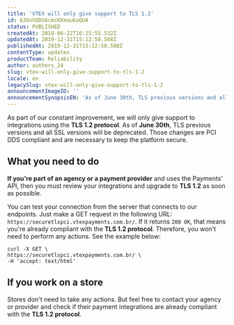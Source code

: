 ```yaml
---
title: 'VTEX will only give support to TLS 1.2'
id: 63OshDDS6cmcKKmau6aQUA
status: PUBLISHED
createdAt: 2018-06-22T16:25:55.532Z
updatedAt: 2019-12-31T15:12:50.508Z
publishedAt: 2019-12-31T15:12:50.508Z
contentType: updates
productTeam: Reliability
author: authors_24
slug: vtex-will-only-give-support-to-tls-1-2
locale: en
legacySlug: vtex-will-only-give-support-to-tls-1-2
announcementImageID: ''
announcementSynopsisEN: 'As of June 30th, TLS previous versions and all SSL versions will be deprecated.'
---
```


As part of our constant improvement, we will only give support to integrations using the __TLS 1.2 protocol__. As of __June 30th__, TLS previous versions and all SSL versions will be deprecated. Those changes are PCI DDS compliant and are necessary to keep the platform secure.


## What you need to do
__If you're part of an agency or a payment provider__ and uses the Payments' API, then you must review your integrations and upgrade to __TLS 1.2__ as soon as possible.

You can test your connection from the server that connects to our endpoints. Just make a GET request in the following URL: `https://securetlspci.vtexpayments.com.br/`. If it returns `200 OK`, that means you're already compliant with the __TLS 1.2 protocol__. Therefore, you won't need to perform any actions. See the example below:

    curl -X GET \
    https://securetlspci.vtexpayments.com.br/ \
    -H 'accept: text/html'
    

## If you work on a store
Stores don't need to take any actions. But feel free to contact your agency or provider and check if their payment integrations are already compliant with the __TLS 1.2 protocol__.

